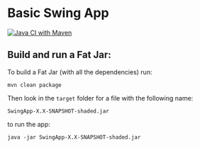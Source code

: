 # Basic Swing App

[![Java CI with Maven](https://github.com/adriandeleon/BasicSwingApp/actions/workflows/maven.yml/badge.svg)](https://github.com/adriandeleon/BasicSwingApp/actions/workflows/maven.yml)


## Build and run a Fat Jar:

To build a Fat Jar (with all the dependencies) run:

```shell
mvn clean package
```
Then look in the `target` folder for a file with the following name:

`SwingApp-X.X-SNAPSHOT-shaded.jar`

to run the app:
```shell
java -jar SwingApp-X.X-SNAPSHOT-shaded.jar
```

